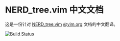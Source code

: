
NERD_tree.vim 中文文档
======================

这是一份针对 [NERD_tree.vim](https://github.com/scrooloose/nerdtree)
[@vim.org](http://www.vim.org/scripts/script.php?script_id=1658) 文档的中文翻译。

[![Build Status](https://secure.travis-ci.org/Firef0x/NERD_tree.vim.cnx.png?branch=travis&.png)](http://travis-ci.org/Firef0x/NERD_tree.vim.cnx)
